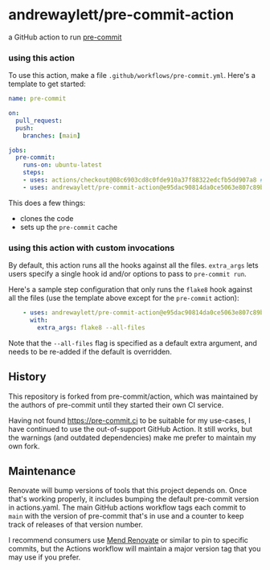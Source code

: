 andrewaylett/pre-commit-action
==============================

a GitHub action to run [pre-commit](https://pre-commit.com)

### using this action

To use this action, make a file `.github/workflows/pre-commit.yml`.  Here's a
template to get started:

```yaml
name: pre-commit

on:
  pull_request:
  push:
    branches: [main]

jobs:
  pre-commit:
    runs-on: ubuntu-latest
    steps:
    - uses: actions/checkout@08c6903cd8c0fde910a37f88322edcfb5dd907a8 # v5
    - uses: andrewaylett/pre-commit-action@e95dac90814da0ce5063e807c89bb97d06d353d2 # v4
```

This does a few things:

- clones the code
- sets up the `pre-commit` cache

### using this action with custom invocations

By default, this action runs all the hooks against all the files.  `extra_args`
lets users specify a single hook id and/or options to pass to `pre-commit run`.

Here's a sample step configuration that only runs the `flake8` hook against all
the files (use the template above except for the `pre-commit` action):

```yaml
    - uses: andrewaylett/pre-commit-action@e95dac90814da0ce5063e807c89bb97d06d353d2 # v4
      with:
        extra_args: flake8 --all-files
```

Note that the `--all-files` flag is specified as a default extra argument,
and needs to be re-added if the default is overridden.

## History

This repository is forked from pre-commit/action, which was maintained by the
authors of pre-commit until they started their own CI service.

Having not found https://pre-commit.ci to be suitable for my use-cases, I have
continued to use the out-of-support GitHub Action.  It still works, but the
warnings (and outdated dependencies) make me prefer to maintain my own fork.

## Maintenance

Renovate will bump versions of tools that this project depends on.
Once that's working properly, it includes bumping the default pre-commit version in actions.yaml.
The main GitHub actions workflow tags each commit to `main` with the version of pre-commit that's in use
and a counter to keep track of releases of that version number.

I recommend consumers use [Mend Renovate](https://www.mend.io/mend-renovate/) or similar to pin to specific commits,
but the Actions workflow will maintain a major version tag that you may use if you prefer.
